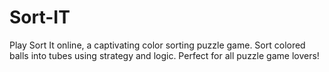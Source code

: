 # Sort-IT
Play Sort It online, a captivating color sorting puzzle game. Sort colored balls into tubes using strategy and logic. Perfect for all puzzle game lovers!

